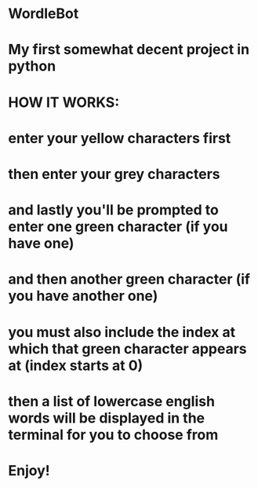 # WordleBot
# My first somewhat decent project in python
# HOW IT WORKS:
# enter your yellow characters first
# then enter your grey characters
# and lastly you'll be prompted to enter one green character (if you have one)
# and then another green character (if you have another one)
# you must also include the index at which that green character appears at (index starts at 0)
# then a list of lowercase english words will be displayed in the terminal for you to choose from
# Enjoy!
